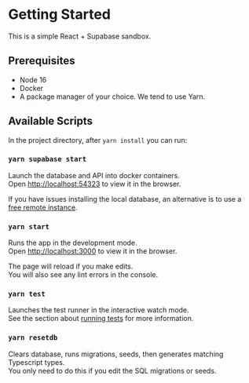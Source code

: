 # Getting Started

This is a simple React + Supabase sandbox.

## Prerequisites

* Node 16
* Docker
* A package manager of your choice. We tend to use Yarn.

## Available Scripts

In the project directory, after `yarn install` you can run:

### `yarn supabase start`

Launch the database and API into docker containers.\
Open [http://localhost:54323](http://localhost:54323) to view it in the browser.

If you have issues installing the local database, an alternative is to use a [free remote instance](https://supabase.com/database).

### `yarn start`

Runs the app in the development mode.\
Open [http://localhost:3000](http://localhost:3000) to view it in the browser.

The page will reload if you make edits.\
You will also see any lint errors in the console.

### `yarn test`

Launches the test runner in the interactive watch mode.\
See the section about [running tests](https://facebook.github.io/create-react-app/docs/running-tests) for more information.

### `yarn resetdb`

Clears database, runs migrations, seeds, then generates matching Typescript types.\
You only need to do this if you edit the SQL migrations or seeds.
